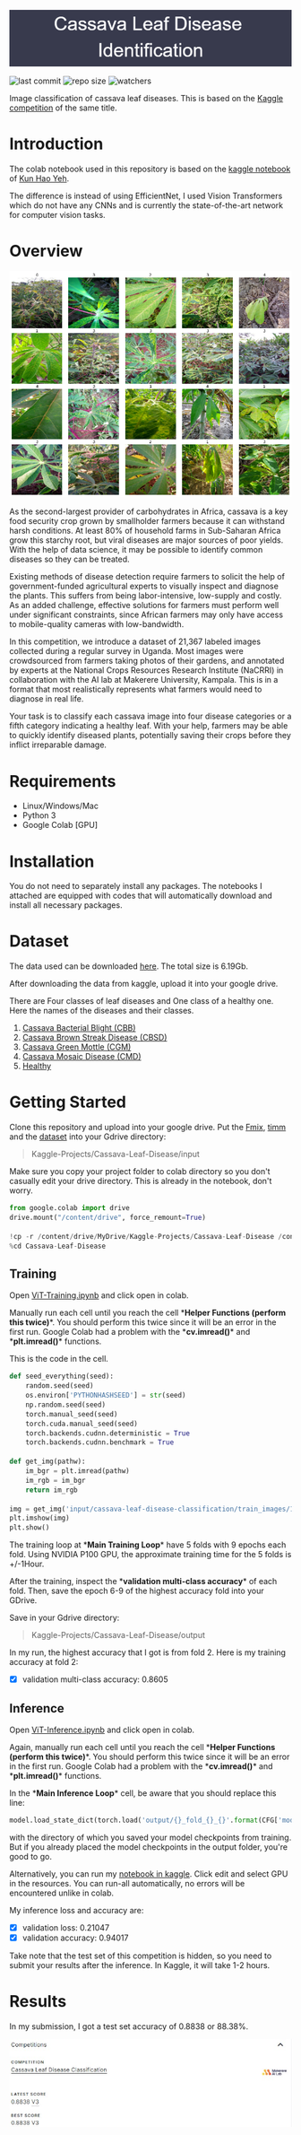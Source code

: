 ![banner](https://github.com/chandlerbing65nm/Cassava-Leaf-Disease-Classification/blob/main/images/Cassava_Leaf_Disease__nIdentification.png?raw=true)

![last commit](https://img.shields.io/github/last-commit/chandlerbing65nm/Cassava-Leaf-Disease-Classification) ![repo size](https://img.shields.io/github/repo-size/chandlerbing65nm/Cassava-Leaf-Disease-Classification) ![watchers](https://img.shields.io/github/watchers/chandlerbing65nm/Cassava-Leaf-Disease-Classification?style=social)

Image classification of cassava leaf diseases. This is based on the [Kaggle competition](https://www.kaggle.com/c/cassava-leaf-disease-classification) of the same title.

# Introduction
The colab notebook used in this repository is based on the [kaggle notebook](https://www.kaggle.com/khyeh0719/pytorch-efficientnet-baseline-train-amp-aug) of [Kun Hao Yeh](https://www.kaggle.com/khyeh0719). 

The difference is instead of using EfficientNet, I used Vision Transformers which do not have any CNNs and is currently the state-of-the-art network for computer vision tasks.

# Overview
![alt text](https://github.com/chandlerbing65nm/Cassava-Leaf-Disease-Classification/blob/main/images/competition.png?raw=true)

As the second-largest provider of carbohydrates in Africa, cassava is a key food security crop grown by smallholder farmers because it can withstand harsh conditions. At least 80% of household farms in Sub-Saharan Africa grow this starchy root, but viral diseases are major sources of poor yields. With the help of data science, it may be possible to identify common diseases so they can be treated.

Existing methods of disease detection require farmers to solicit the help of government-funded agricultural experts to visually inspect and diagnose the plants. This suffers from being labor-intensive, low-supply and costly. As an added challenge, effective solutions for farmers must perform well under significant constraints, since African farmers may only have access to mobile-quality cameras with low-bandwidth.

In this competition, we introduce a dataset of 21,367 labeled images collected during a regular survey in Uganda. Most images were crowdsourced from farmers taking photos of their gardens, and annotated by experts at the National Crops Resources Research Institute (NaCRRI) in collaboration with the AI lab at Makerere University, Kampala. This is in a format that most realistically represents what farmers would need to diagnose in real life.

Your task is to classify each cassava image into four disease categories or a fifth category indicating a healthy leaf. With your help, farmers may be able to quickly identify diseased plants, potentially saving their crops before they inflict irreparable damage.

# Requirements
- Linux/Windows/Mac
- Python 3
- Google Colab [GPU]

# Installation
You do not need to separately install any packages. The notebooks I attached are equipped with codes that will automatically download and install all necessary packages.

# Dataset
The data used can be downloaded [here](https://www.kaggle.com/c/cassava-leaf-disease-classification/data). The total size is 6.19Gb.

After downloading the data from kaggle, upload it into your google drive. 

There are Four classes of leaf diseases and One class of a healthy one. Here the names of the diseases and their classes.

1. [Cassava Bacterial Blight (CBB)](https://github.com/chandlerbing65nm/Cassava-Leaf-Disease-Classification/blob/main/images/CBB.png)
2. [Cassava Brown Streak Disease (CBSD)](https://github.com/chandlerbing65nm/Cassava-Leaf-Disease-Classification/blob/main/images/CBSD.png)
3. [Cassava Green Mottle (CGM)](https://github.com/chandlerbing65nm/Cassava-Leaf-Disease-Classification/blob/main/images/CGM.png)
4. [Cassava Mosaic Disease (CMD)](https://github.com/chandlerbing65nm/Cassava-Leaf-Disease-Classification/blob/main/images/CMD.png)
5. [Healthy](https://github.com/chandlerbing65nm/Cassava-Leaf-Disease-Classification/blob/main/images/Healthy.png)

# Getting Started
Clone this repository and upload into your google drive.
Put the [Fmix](https://github.com/chandlerbing65nm/Cassava-Leaf-Disease-Classification/tree/main/image-fmix/FMix-master), [timm](https://github.com/chandlerbing65nm/Cassava-Leaf-Disease-Classification/tree/main/pytorch-image-models/pytorch-image-models-master) and the [dataset](https://www.kaggle.com/c/cassava-leaf-disease-classification/data) into your Gdrive directory:
> Kaggle-Projects/Cassava-Leaf-Disease/input

Make sure you copy your project folder to colab directory so you don't casually edit your drive directory. This is already in the notebook, don't worry.
```python
from google.colab import drive
drive.mount("/content/drive", force_remount=True)

!cp -r /content/drive/MyDrive/Kaggle-Projects/Cassava-Leaf-Disease /content
%cd Cassava-Leaf-Disease
```

## Training
Open [ViT-Training.ipynb](https://github.com/chandlerbing65nm/Cassava-Leaf-Disease-Classification/blob/main/ViT_Training.ipynb) and click open in colab.

Manually run each cell until you reach the cell \***Helper Functions (perform this twice)**\*. You should perform this twice since it will be an error in the first run. Google Colab had a problem with the \***cv.imread()**\* and \***plt.imread()**\* functions.

This is the code in the cell.
```python
def seed_everything(seed):
    random.seed(seed)
    os.environ['PYTHONHASHSEED'] = str(seed)
    np.random.seed(seed)
    torch.manual_seed(seed)
    torch.cuda.manual_seed(seed)
    torch.backends.cudnn.deterministic = True
    torch.backends.cudnn.benchmark = True
    
def get_img(pathw):
    im_bgr = plt.imread(pathw)
    im_rgb = im_bgr
    return im_rgb

img = get_img('input/cassava-leaf-disease-classification/train_images/1000015157.jpg')
plt.imshow(img)
plt.show()
```

The training loop at \***Main Training Loop**\* have 5 folds with 9 epochs each fold. Using NVIDIA P100 GPU, the approximate training time for the 5 folds is +/-1Hour.

After the training, inspect the \***validation multi-class accuracy**\* of each fold. Then, save the epoch 6-9 of the highest accuracy fold into your GDrive.

Save in your Gdrive directory:
> Kaggle-Projects/Cassava-Leaf-Disease/output


In my run, the highest accuracy that I got is from fold 2. Here is my training accuracy at fold 2:
- [x] validation multi-class accuracy: 0.8605


## Inference
Open [ViT-Inference.ipynb](https://github.com/chandlerbing65nm/Cassava-Leaf-Disease-Classification/blob/main/ViT_Inference.ipynb) and click open in colab.

Again, manually run each cell until you reach the cell \***Helper Functions (perform this twice)**\*. You should perform this twice since it will be an error in the first run. Google Colab had a problem with the \***cv.imread()**\* and \***plt.imread()**\* functions.

In the \***Main Inference Loop**\* cell, be aware that you should replace this line:
```python
model.load_state_dict(torch.load('output/{}_fold_{}_{}'.format(CFG['model_arch'], fold, epoch)))
```

with the directory of which you saved your model checkpoints from training. But if you already placed the model checkpoints in the output folder, you're good to go.

Alternatively, you can run my [notebook in kaggle](https://www.kaggle.com/chandlertimm/vit-inference). Click edit and select GPU in the resources. You can run-all automatically, no errors will be encountered unlike in colab.

My inference loss and accuracy are:
- [x] validation loss: 0.21047
- [x] validation accuracy: 0.94017

Take note that the test set of this competition is hidden, so you need to submit your results after the inference. In Kaggle, it will take 1-2 hours.

# Results
In my submission, I got a test set accuracy of 0.8838 or 88.38%.

![alt text](https://github.com/chandlerbing65nm/Cassava-Leaf-Disease-Classification/blob/main/images/results.jpg?raw=true)
